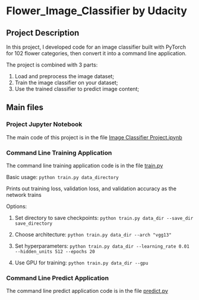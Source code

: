 # Flower_Image_Classifier by Udacity
## Project Description
In this project, I developed code for an image classifier built with PyTorch for 102 flower categories, then convert it into a command line application.

The project is combined with 3 parts:

1. Load and preprocess the image dataset;
2. Train the image classifier on your dataset;
3. Use the trained classifier to predict image content;

## Main files
### Project Jupyter Notebook
The main code of this project is in the file [Image Classifier Project.ipynb](https://github.com/hyw1994/Flower_Image_Classifier/blob/master/Image%20Classifier%20Project.ipynb)

### Command Line Training Application
The command line training application code is in the file [train.py](https://github.com/hyw1994/Flower_Image_Classifier/blob/master/train.py)

Basic usage: `python train.py data_directory`

Prints out training loss, validation loss, and validation accuracy as the network trains

Options:

1. Set directory to save checkpoints: `python train.py data_dir --save_dir save_directory`

2. Choose architecture: `python train.py data_dir --arch "vgg13"`

3. Set hyperparameters: `python train.py data_dir --learning_rate 0.01 --hidden_units 512 --epochs 20`

4. Use GPU for training: `python train.py data_dir --gpu`

### Command Line Predict Application
The command line predict application code is in the file [predict.py](https://github.com/hyw1994/Flower_Image_Classifier/blob/master/predict.py)
